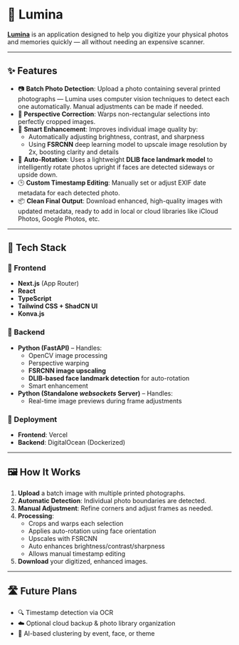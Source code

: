 # 📸 Lumina

**[Lumina](https://lumina.anantjyotgrang.com)** is an application designed to help you digitize your physical photos and memories quickly — all without needing an expensive scanner.

---

## ✨ Features

- 📷 **Batch Photo Detection**: Upload a photo containing several printed photographs — Lumina uses computer vision techniques to detect each one automatically. Manual adjustments can be made if needed.
- 🔁 **Perspective Correction**: Warps non-rectangular selections into perfectly cropped images.
- 🧠 **Smart Enhancement**: Improves individual image quality by:
  - Automatically adjusting brightness, contrast, and sharpness
  - Using **FSRCNN** deep learning model to upscale image resolution by 2x, boosting clarity and details
- 📐 **Auto-Rotation**: Uses a lightweight **DLIB face landmark model** to intelligently rotate photos upright if faces are detected sideways or upside down.
- 🕒 **Custom Timestamp Editing**: Manually set or adjust EXIF date metadata for each detected photo.
- 📦 **Clean Final Output**: Download enhanced, high-quality images with updated metadata, ready to add in local or cloud libraries like iCloud Photos, Google Photos, etc.

---

## 🧱 Tech Stack

### 🎨 Frontend
- **Next.js** (App Router)
- **React**
- **TypeScript**
- **Tailwind CSS + ShadCN UI**
- **Konva.js**

### 🔧 Backend
- **Python (FastAPI)** – Handles:
  - OpenCV image processing
  - Perspective warping
  - **FSRCNN image upscaling**
  - **DLIB-based face landmark detection** for auto-rotation
  - Smart enhancement
- **Python (Standalone _websockets_ Server)** – Handles:
  - Real-time image previews during frame adjustments
 


### 🚀 Deployment
- **Frontend**: Vercel  
- **Backend**: DigitalOcean (Dockerized)

---

## 🖼 How It Works

1. **Upload** a batch image with multiple printed photographs.
2. **Automatic Detection**: Individual photo boundaries are detected.
3. **Manual Adjustment**: Refine corners and adjust frames as needed.
4. **Processing**:
   - Crops and warps each selection
   - Applies auto-rotation using face orientation
   - Upscales with FSRCNN
   - Auto enhances brightness/contrast/sharpness
   - Allows manual timestamp editing
5. **Download** your digitized, enhanced images.

---

## 🛣 Future Plans

- 🔍 Timestamp detection via OCR
- ☁️ Optional cloud backup & photo library organization
- 🤖 AI-based clustering by event, face, or theme
